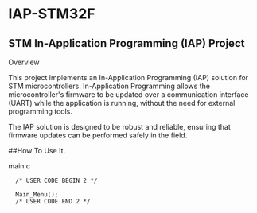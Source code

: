 # IAP-STM32F
## STM In-Application Programming (IAP) Project

Overview

This project implements an In-Application Programming (IAP) solution for STM microcontrollers. In-Application Programming allows the microcontroller's firmware to be updated over a communication interface (UART) while the application is running, without the need for external programming tools.

The IAP solution is designed to be robust and reliable, ensuring that firmware updates can be performed safely in the field.

##How To Use It.

main.c

```
  /* USER CODE BEGIN 2 */

  Main_Menu();
  /* USER CODE END 2 */

```
